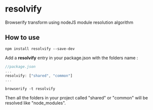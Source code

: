 # resolvify
Browserify transform using nodeJS module resolution algorithm

## How to use
```
npm install resolvify --save-dev
```
Add a **resolvify** entry in your package.json with the folders name :
```javascript
//package.json
...
resolvify: ["shared", "common"]
...
```
```
browserify -t resolvify
```

Then all the folders in your project called "shared" or "common" will be resolved like "node_modules".